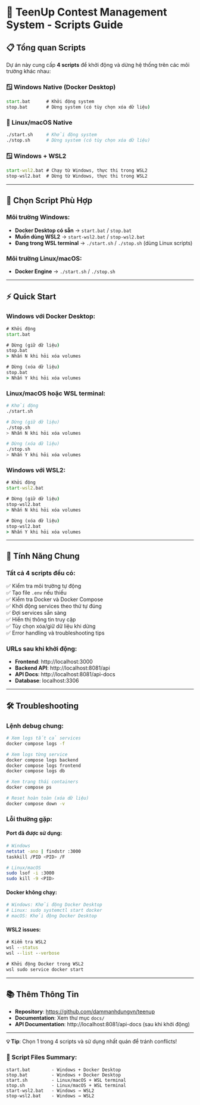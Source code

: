 # 🚀 TeenUp Contest Management System - Scripts Guide

## 📋 Tổng quan Scripts

Dự án này cung cấp **4 scripts** để khởi động và dừng hệ thống trên các môi trường khác nhau:

### **🪟 Windows Native (Docker Desktop)**
```cmd
start.bat      # Khởi động system
stop.bat       # Dừng system (có tùy chọn xóa dữ liệu)
```

### **🐧 Linux/macOS Native**
```bash
./start.sh     # Khởi động system
./stop.sh      # Dừng system (có tùy chọn xóa dữ liệu)
```

### **🪟 Windows + WSL2**
```cmd
start-wsl2.bat # Chạy từ Windows, thực thi trong WSL2
stop-wsl2.bat  # Dừng từ Windows, thực thi trong WSL2
```

---

## 🎯 Chọn Script Phù Hợp

### **Môi trường Windows:**
- **Docker Desktop có sẵn** → `start.bat` / `stop.bat`
- **Muốn dùng WSL2** → `start-wsl2.bat` / `stop-wsl2.bat`
- **Đang trong WSL terminal** → `./start.sh` / `./stop.sh` (dùng Linux scripts)

### **Môi trường Linux/macOS:**
- **Docker Engine** → `./start.sh` / `./stop.sh`

---

## ⚡ Quick Start

### **Windows với Docker Desktop:**
```cmd
# Khởi động
start.bat

# Dừng (giữ dữ liệu)
stop.bat
> Nhấn N khi hỏi xóa volumes

# Dừng (xóa dữ liệu)
stop.bat
> Nhấn Y khi hỏi xóa volumes
```

### **Linux/macOS hoặc WSL terminal:**
```bash
# Khởi động
./start.sh

# Dừng (giữ dữ liệu)
./stop.sh
> Nhấn N khi hỏi xóa volumes

# Dừng (xóa dữ liệu)  
./stop.sh
> Nhấn Y khi hỏi xóa volumes
```

### **Windows với WSL2:**
```cmd
# Khởi động
start-wsl2.bat

# Dừng (giữ dữ liệu)
stop-wsl2.bat
> Nhấn N khi hỏi xóa volumes

# Dừng (xóa dữ liệu)
stop-wsl2.bat
> Nhấn Y khi hỏi xóa volumes
```

---

## 🔧 Tính Năng Chung

### **Tất cả 4 scripts đều có:**
✅ Kiểm tra môi trường tự động  
✅ Tạo file `.env` nếu thiếu  
✅ Kiểm tra Docker và Docker Compose  
✅ Khởi động services theo thứ tự đúng  
✅ Đợi services sẵn sàng  
✅ Hiển thị thông tin truy cập  
✅ Tùy chọn xóa/giữ dữ liệu khi dừng  
✅ Error handling và troubleshooting tips  

### **URLs sau khi khởi động:**
- **Frontend**: http://localhost:3000
- **Backend API**: http://localhost:8081/api  
- **API Docs**: http://localhost:8081/api-docs
- **Database**: localhost:3306

---

## 🛠️ Troubleshooting

### **Lệnh debug chung:**
```bash
# Xem logs tất cả services
docker compose logs -f

# Xem logs từng service
docker compose logs backend
docker compose logs frontend  
docker compose logs db

# Xem trạng thái containers
docker compose ps

# Reset hoàn toàn (xóa dữ liệu)
docker compose down -v
```

### **Lỗi thường gặp:**

#### **Port đã được sử dụng:**
```bash
# Windows
netstat -ano | findstr :3000
taskkill /PID <PID> /F

# Linux/macOS
sudo lsof -i :3000
sudo kill -9 <PID>
```

#### **Docker không chạy:**
```bash
# Windows: Khởi động Docker Desktop
# Linux: sudo systemctl start docker
# macOS: Khởi động Docker Desktop
```

#### **WSL2 issues:**
```cmd
# Kiểm tra WSL2
wsl --status
wsl --list --verbose

# Khởi động Docker trong WSL2
wsl sudo service docker start
```

---

## 📚 Thêm Thông Tin

- **Repository**: https://github.com/dammanhdungvn/teenup
- **Documentation**: Xem thư mục `docs/`
- **API Documentation**: http://localhost:8081/api-docs (sau khi khởi động)

---

**💡 Tip**: Chọn 1 trong 4 scripts và sử dụng nhất quán để tránh conflicts!

### **📂 Script Files Summary:**
```
start.bat        - Windows + Docker Desktop
stop.bat         - Windows + Docker Desktop
start.sh         - Linux/macOS + WSL terminal  
stop.sh          - Linux/macOS + WSL terminal
start-wsl2.bat   - Windows → WSL2
stop-wsl2.bat    - Windows → WSL2
```
